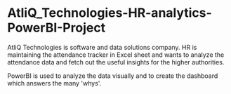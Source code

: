 # AtliQ_Technologies-HR-analytics-PowerBI-Project
AtliQ Technologies is software and data solutions company. HR is maintaining the attendance tracker in Excel sheet and wants to analyze the attendance data and fetch out the useful insights for the higher authorities.

PowerBI is used to analyze the data visually and to create the dashboard which answers the many 'whys'.
